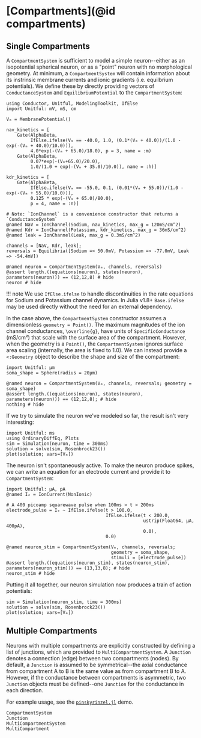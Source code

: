# [Compartments](@id compartments)

## Single Compartments

A `CompartmentSystem` is sufficient to model a simple neuron--either as an isopotential
spherical neuron, or as a "point" neuron with no morphological geometry. At minimum, a
`CompartmentSystem` will contain information about its instrinsic membrane currents and
ionic gradients (i.e. equilbrium potentials). We define these by directly providing vectors
of `ConductanceSystem` and `EquilibriumPotential` to the `CompartmentSystem`:

```@example compartment_example
using Conductor, Unitful, ModelingToolkit, IfElse
import Unitful: mV, mS, cm

Vₘ = MembranePotential()

nav_kinetics = [
    Gate(AlphaBeta,
         IfElse.ifelse(Vₘ == -40.0, 1.0, (0.1*(Vₘ + 40.0))/(1.0 - exp(-(Vₘ + 40.0)/10.0))),
         4.0*exp(-(Vₘ + 65.0)/18.0), p = 3, name = :m)
    Gate(AlphaBeta,
         0.07*exp(-(Vₘ+65.0)/20.0),
         1.0/(1.0 + exp(-(Vₘ + 35.0)/10.0)), name = :h)]

kdr_kinetics = [
    Gate(AlphaBeta,
         IfElse.ifelse(Vₘ == -55.0, 0.1, (0.01*(Vₘ + 55.0))/(1.0 - exp(-(Vₘ + 55.0)/10.0))),
         0.125 * exp(-(Vₘ + 65.0)/80.0),
         p = 4, name = :n)]

# Note: `IonChannel` is a convenience constructor that returns a `ConductanceSystem`
@named NaV = IonChannel(Sodium, nav_kinetics, max_g = 120mS/cm^2) 
@named Kdr = IonChannel(Potassium, kdr_kinetics, max_g = 36mS/cm^2)
@named leak = IonChannel(Leak, max_g = 0.3mS/cm^2)

channels = [NaV, Kdr, leak];
reversals = Equilibria([Sodium => 50.0mV, Potassium => -77.0mV, Leak => -54.4mV])

@named neuron = CompartmentSystem(Vₘ, channels, reversals)
@assert length.((equations(neuron), states(neuron), parameters(neuron))) == (12,12,8) # hide
neuron # hide
```
!!! note
    We use `IfElse.ifelse` to handle discontinuities in the rate equations for Sodium and
    Potassium channel dynamics. In Julia v1.8+ `Base.ifelse` may be used directly without
    the need for an external dependency. 

In the case above, the `CompartmentSystem` constructor assumes a dimensionless `geometry =
Point()`. The maximum magnitudes of the ion channel conductances, ``\overline{g}``, have
units of `SpecificConductance` (mS/cm²) that scale with the surface area of the compartment.
However, when the geometry is a `Point()`, the `CompartmentSystem` ignores surface area
scaling (internally, the area is fixed to 1.0). We can instead provide a `<:Geometry` object
to describe the shape and size of the compartment:

```@example compartment_example
import Unitful: µm
soma_shape = Sphere(radius = 20µm)

@named neuron = CompartmentSystem(Vₘ, channels, reversals; geometry = soma_shape)
@assert length.((equations(neuron), states(neuron), parameters(neuron))) == (12,12,8); # hide
nothing # hide
```

If we try to simulate the neuron we've modeled so far, the result isn't very interesting:

```@example compartment_example
import Unitful: ms
using OrdinaryDiffEq, Plots
sim = Simulation(neuron, time = 300ms)
solution = solve(sim, Rosenbrock23())
plot(solution; vars=[Vₘ])
```
The neuron isn't spontaneously active. To make the neuron produce spikes, we can write an
equation for an electrode current and provide it to `CompartmentSystem`: 

```@example compartment_example
import Unitful: µA, pA
@named Iₑ = IonCurrent(NonIonic)

# A 400 picoamp squarewave pulse when 100ms > t > 200ms
electrode_pulse = Iₑ ~ IfElse.ifelse(t > 100.0,
                                     IfElse.ifelse(t < 200.0,
                                                   ustrip(Float64, µA, 400pA),
                                                   0.0),
                                     0.0)

@named neuron_stim = CompartmentSystem(Vₘ, channels, reversals;
                                       geometry = soma_shape,
                                       stimuli = [electrode_pulse])
@assert length.((equations(neuron_stim), states(neuron_stim), parameters(neuron_stim))) == (13,13,8); # hide
neuron_stim # hide
```
Putting it all together, our neuron simulation now produces a train of action potentials:

```@example compartment_example
sim = Simulation(neuron_stim, time = 300ms)
solution = solve(sim, Rosenbrock23())
plot(solution; vars=[Vₘ])
```

## Multiple Compartments

Neurons with multiple compartments are explicitly constructed by defining a list of
junctions, which are provided to `MultiCompartmentSystem`. A `Junction` denotes a connection (edge) between two compartments (nodes). By
default, a `Junction` is assumed to be symmetrical--the axial conductance from compartment A
to B is the same value as from compartment B to A. However, if the conductance between
compartments is asymmetric, two `Junction` objects must be defined--one `Junction` for the
conductance in each direction.

For example usage, see the [`pinskyrinzel.jl`](https://github.com/wsphillips/Conductor.jl/blob/main/demo/pinskyrinzel.jl) demo.

```@docs
CompartmentSystem
Junction
MultiCompartmentSystem
MultiCompartment
```
